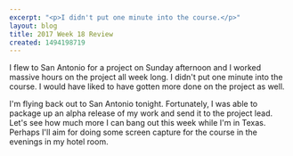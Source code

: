 ```yaml
---
excerpt: "<p>I didn't put one minute into the course.</p>"
layout: blog
title: 2017 Week 18 Review
created: 1494198719
---
```

<p>I flew to San Antonio for a project on Sunday afternoon and I worked massive hours on the project all week long. I didn't put one minute into the course. I would have liked to have gotten more done on the project as well.</p><p>I'm flying back out to San Antonio tonight. Fortunately, I was able to package up an alpha release of my work and send it to the project lead. Let's see how much more I can bang out this week while I'm in Texas. Perhaps I'll aim for doing some screen capture for the course in the evenings in my hotel room.</p>
